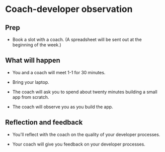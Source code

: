 # Coach-developer observation

## Prep

* Book a slot with a coach.  (A spreadsheet will be sent out at the beginning of the week.)

## What will happen

* You and a coach will meet 1-1 for 30 minutes.

* Bring your laptop.

* The coach will ask you to spend about twenty minutes building a small app from scratch.

* The coach will observe you as you build the app.

## Reflection and feedback

* You'll reflect with the coach on the quality of your developer processes.

* Your coach will give you feedback on your developer processes.
